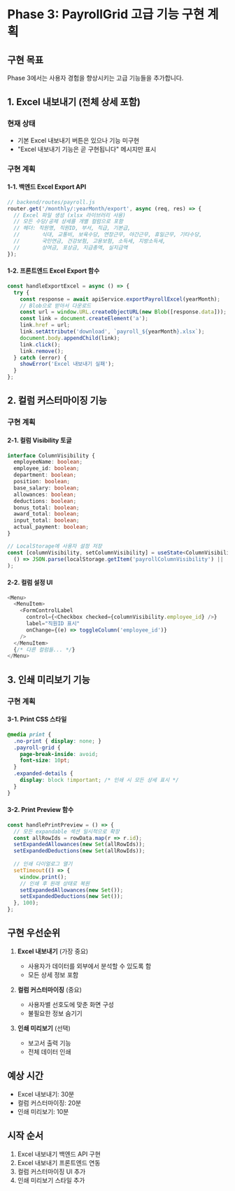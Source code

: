 # Phase 3: PayrollGrid 고급 기능 구현 계획

## 구현 목표
Phase 3에서는 사용자 경험을 향상시키는 고급 기능들을 추가합니다.

## 1. Excel 내보내기 (전체 상세 포함)

### 현재 상태
- 기본 Excel 내보내기 버튼은 있으나 기능 미구현
- "Excel 내보내기 기능은 곧 구현됩니다" 메시지만 표시

### 구현 계획

#### 1-1. 백엔드 Excel Export API
```javascript
// backend/routes/payroll.js
router.get('/monthly/:yearMonth/export', async (req, res) => {
  // Excel 파일 생성 (xlsx 라이브러리 사용)
  // 모든 수당/공제 상세를 개별 컬럼으로 포함
  // 헤더: 직원명, 직원ID, 부서, 직급, 기본급, 
  //       식대, 교통비, 보육수당, 연장근무, 야간근무, 휴일근무, 기타수당,
  //       국민연금, 건강보험, 고용보험, 소득세, 지방소득세,
  //       상여금, 포상금, 지급총액, 실지급액
});
```

#### 1-2. 프론트엔드 Excel Export 함수
```typescript
const handleExportExcel = async () => {
  try {
    const response = await apiService.exportPayrollExcel(yearMonth);
    // Blob으로 받아서 다운로드
    const url = window.URL.createObjectURL(new Blob([response.data]));
    const link = document.createElement('a');
    link.href = url;
    link.setAttribute('download', `payroll_${yearMonth}.xlsx`);
    document.body.appendChild(link);
    link.click();
    link.remove();
  } catch (error) {
    showError('Excel 내보내기 실패');
  }
};
```

## 2. 컬럼 커스터마이징 기능

### 구현 계획

#### 2-1. 컬럼 Visibility 토글
```typescript
interface ColumnVisibility {
  employeeName: boolean;
  employee_id: boolean;
  department: boolean;
  position: boolean;
  base_salary: boolean;
  allowances: boolean;
  deductions: boolean;
  bonus_total: boolean;
  award_total: boolean;
  input_total: boolean;
  actual_payment: boolean;
}

// LocalStorage에 사용자 설정 저장
const [columnVisibility, setColumnVisibility] = useState<ColumnVisibility>(
  () => JSON.parse(localStorage.getItem('payrollColumnVisibility') || '{}')
);
```

#### 2-2. 컬럼 설정 UI
```typescript
<Menu>
  <MenuItem>
    <FormControlLabel
      control={<Checkbox checked={columnVisibility.employee_id} />}
      label="직원ID 표시"
      onChange={(e) => toggleColumn('employee_id')}
    />
  </MenuItem>
  {/* 다른 컬럼들... */}
</Menu>
```

## 3. 인쇄 미리보기 기능

### 구현 계획

#### 3-1. Print CSS 스타일
```css
@media print {
  .no-print { display: none; }
  .payroll-grid { 
    page-break-inside: avoid;
    font-size: 10pt;
  }
  .expanded-details {
    display: block !important; /* 인쇄 시 모든 상세 표시 */
  }
}
```

#### 3-2. Print Preview 함수
```typescript
const handlePrintPreview = () => {
  // 모든 expandable 섹션 일시적으로 확장
  const allRowIds = rowData.map(r => r.id);
  setExpandedAllowances(new Set(allRowIds));
  setExpandedDeductions(new Set(allRowIds));
  
  // 인쇄 다이얼로그 열기
  setTimeout(() => {
    window.print();
    // 인쇄 후 원래 상태로 복원
    setExpandedAllowances(new Set());
    setExpandedDeductions(new Set());
  }, 100);
};
```

## 구현 우선순위

1. **Excel 내보내기** (가장 중요)
   - 사용자가 데이터를 외부에서 분석할 수 있도록 함
   - 모든 상세 정보 포함

2. **컬럼 커스터마이징** (중요)
   - 사용자별 선호도에 맞춘 화면 구성
   - 불필요한 정보 숨기기

3. **인쇄 미리보기** (선택)
   - 보고서 출력 기능
   - 전체 데이터 인쇄

## 예상 시간
- Excel 내보내기: 30분
- 컬럼 커스터마이징: 20분
- 인쇄 미리보기: 10분

## 시작 순서
1. Excel 내보내기 백엔드 API 구현
2. Excel 내보내기 프론트엔드 연동
3. 컬럼 커스터마이징 UI 추가
4. 인쇄 미리보기 스타일 추가